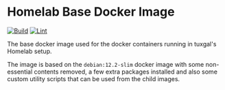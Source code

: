 # Homelab Base Docker Image

[![Build](https://github.com/tuxgalhomelab/docker-image-base/actions/workflows/build.yml/badge.svg)](https://github.com/tuxgalhomelab/docker-image-base/actions/workflows/build.yml) [![Lint](https://github.com/tuxgalhomelab/docker-image-base/actions/workflows/lint.yml/badge.svg)](https://github.com/tuxgalhomelab/docker-image-base/actions/workflows/lint.yml)

The base docker image used for the docker containers running in tuxgal's
Homelab setup.

The image is based on the `debian:12.2-slim` docker image with some
non-essential contents removed, a few extra packages installed and
also some custom utility scripts that can be used from the child
images.
